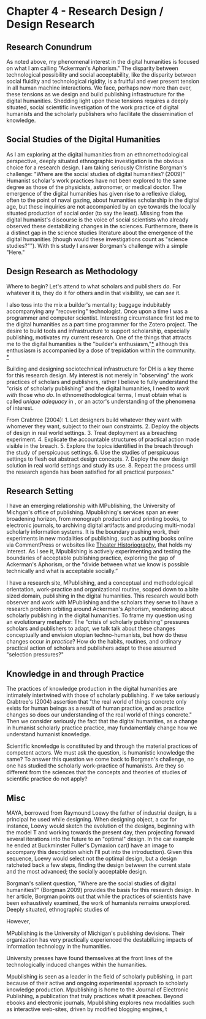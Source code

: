 # Chapter 4 - Research Design / Design Research

## Research Conundrum

As noted above, my phenomenal interest in the digital humanities is focused on what I am calling "Ackerman's Aphorism." The disparity between technological possibility and social acceptability, like the disparity between social fluidity and technological rigidity, is a fruitful and ever present tension in all human machine interactions. We face, perhaps now more than ever, these tensions as we design and build publishing infrastructure for the digital humanities. Shedding light upon these tensions requires a deeply situated, social scientific investigation of the work practice of digital humanists and the scholarly publishers who facilitate the dissemination of knowledge.

## Social Studies of the Digital Humanities

As I am exploring at the digital humanities from an ethnomethodological perspective, deeply situated ethnographic investigation is the obvious choice for a research design. I am taking seriously Christine Borgman's challenge: "Where are the social studies of digital humanities? (2009)" Humanist scholar's work practices have not been explored to the same degree as those of the physicists, astronomer, or medical doctor. The emergence of the digital humanities has given rise to a reflexive dialog, often to the point of naval gazing, about humanities scholarship in the digital age, but these inquiries are not accompanied by an eye towards the locally situated production of social order (to say the least). Missing from the digital humanist's discourse is the voice of social scientists who already observed these destabilizing changes in the sciences. Furthermore, there is a distinct gap in the science studies literature about the emergence of the digital humanities (though would these investigations count as "science studies?""). With this study I answer Borgman's challenge with a simple "Here."

## Design Research as Methodology

Where to begin? Let's attend to what scholars and publishers _do_. For whatever it is, they do it for others and in that visibility, we can _see_ it.

I also toss into the mix a builder's mentality; baggage indubitably accompanying any "recovering" technologist. Once upon a time I was a programmer and computer scientist. Interesting circumstance first led me to the digital humanities as a part time programmer for the Zotero project. The desire to build tools and infrastructure to support scholarship, especially publishing, motivates my current research. One of the things that attracts me to the digital humanities is the "builder's enthusiasm,"[*](http://lenz.unl.edu/papers/2011/01/08/whos-in-and-whos-out.html) although this enthusiasm is accompanied by a dose of trepidation within the community. [*](http://www.samplereality.com/2011/05/25/the-digital-humanities-is-not-about-building-its-about-sharing/)

Building and designing sociotechnical infrastructure for DH is a key theme for this research design. My interest is not merely in "observing" the work practices of scholars and publishers, rather I believe to fully understand the "crisis of scholarly publishing" and the digital humanities, I need to _work with_ those who _do_. In ethnomethodological terms, I must obtain what is called _unique adequacy_ in , or an actor's understanding of the phenomena of interest. 

From Crabtree (2004):
	1. Let designers build whatever they want with whomever they want, subject to their own constraints.
	2. Deploy the objects of design in real world settings.
	3. Treat deployment as a breaching experiment.
	4. Explicate the accountable structures of practical action made visible in the breach.
	5. Explore the topics identified in the breach through the study of perspicuous settings.
	6. Use the studies of perspicuous settings to flesh out abstract design concepts.
	7. Deploy the new design solution in real world settings and study its use.
	8. Repeat the process until the research agenda has been satisfied for all practical purposes."

## Research Setting

I have an emerging relationship with MPublishing, the University of Michgan's office of publishing. Mpublishing's services span an ever broadening horizon, from monograph production and printing books, to electronic journals, to archiving digital artifacts and producing multi-modal scholarly information systems. It is the boundary pushing work, their experiments in new modalities of publishing, such as putting books online via CommentPress or websites like [Theater Historiography](http://theater-historiography.org/), that holds my interest. As I see it, Mpublishing is actively experimenting and testing the boundaries of acceptable publishing practice, exploring the gap of Ackerman's Aphorism, or the “divide between what we know is possible technically and what is acceptable socially.”


I have a research site, MPublishing, and a conceptual and methodological orientation, work-practice and organizational routine, scoped down to a bite sized domain, publishing in the digital humanities. This research would both observer and work with MPublishing and the scholars they serve to  I have a research problem orbiting around Ackerman's Aphorism, wondering about scholarly publishing in the digital humanities. To frame my question using an evolutionary metaphor: The "crisis of scholarly publishing" pressures scholars and publishers to adapt, we talk talk about these changes conceptually and envision utopian techno-humanists, but how do these changes occur _in practice_? How do the habits, routines, and ordinary practical action of scholars and publishers adapt to these assumed "selection pressures?"

## Knowledge in and through Practice

The practices of knowledge production in the digital humanities are intimately intertwined with those of scholarly publishing. If we take seriously Crabtree's (2004) assertion that "the real world of things concrete only exists for human beings as a result of human practice, and as practice changes so does our understanding of the real world of things concrete." Then we consider seriously the fact that the digital humanities, as a change in humanist scholarly practice practice, may fundamentlaly change how we understand humanist knowledge. 

Scientific knowledge is constituted by and through the material practices of competent actors. We must ask the question, is humanistic knowledge the same? To answer this question we come back to Borgman's challenge, no one has studied the scholarly work-practice of humanists. Are they so different from the sciences that the concepts and theories of studies of scientific practice do not apply? 






## Misc


MAYA, borrowed from Raymound Loewy the father of industrial design, is a principal he used while designing. When designing object, a car for instance, Loewy would sketch the evolution of the designs, beginning with the model T and working towards the present day, then projecting forward several iterations into the future to an "optimal" design. In the car example he ended at Buckminster Fuller's Dymaxion car(I have an image to accompany this description which I'll put into the introduction). Given this sequence, Loewy would select not the optimal design, but a design ratcheted back a few steps, finding the design between the current state and the most advanced; the socially acceptable design. 

Borgman's salient question, "Where are the social studies of digital humanities?" (Borgman 2009) provides the basis for this research design. In her article, Borgman points out that while the practices of scientists have been exhaustively examined, the work of humanists remains unexplored. Deeply situated, ethnographic studies of 

However, 





MPublishing is the University of Michigan's publishing devisions. Their organization has very practically experienced the destabilizing impacts of information technology in the humanities. 

University presses have found themselves at the front lines of the technologically induced changes within the humanities. 



Mpublishing is seen as a leader in the field of scholarly publishing, in part because of their active and ongoing experimental approach to scholarly knowledge production. Mpublishing is home to the Journal of Electronic Publishing, a publication that truly practices what it preaches. 
Beyond ebooks and electronic journals, Mpublishing explores new modalities such as interactive web-sites, driven by modified blogging engines, t